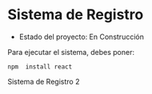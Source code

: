 <h1> Sistema de Registro </h1>

- Estado del proyecto: En Construcción


Para ejecutar el sistema, debes poner:

```npm  install react```

Sistema de Registro 2
